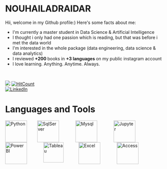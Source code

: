 # NOUHAILADRAIDAR

Hii, welcome in my Github profile:)
Here's some facts about me:
- I'm currently a master student in Data Science & Artificial Intelligence
- I thought i only had one passion which is reading, but that was before i met the data world
- I'm interested in the whole package (data engineering, data science & data analytics)
- I reviewed <b> +200 </b> books in <b> +3 languages </b> on my public instagram account
- I love learning. Anything. Anytime. Always.
</br>

![](https://komarev.com/ghpvc/?username=nouhailadr&color=ff69b4&style=flat-square)
[![HitCount](https://hits.dwyl.com/nouhailadr/NOUHAILADRAIDAR.svg?style=flat-square)](http://hits.dwyl.com/nouhailadr/NOUHAILADRAIDAR)
<br/> 
[![LinkedIn](https://img.shields.io/badge/linkedin-%230077B5.svg?style=for-the-badge&logo=linkedin&logoColor=white)](https://www.linkedin.com/in/nouhaila-draidar-502883200/)


# Languages and Tools 

<img align='left' alt='Python' width='70px' style='padding-right : 30px;' src='https://cdn.jsdelivr.net/gh/devicons/devicon/icons/python/python-original.svg' />
<img align='left' alt='SqlServer' width='70px' style='padding-right : 50px;'src="https://uxwing.com/wp-content/themes/uxwing/download/brands-and-social-media/sql-server-icon.png" />
<img align='left' alt='Mysql' width='70px' style='padding-right : 50px;'src="https://cdn.jsdelivr.net/gh/devicons/devicon/icons/mysql/mysql-original-wordmark.svg"/>
<img align='left' alt='Jupyter' width='70px' style='padding-right : 50px;' src="https://cdn.jsdelivr.net/gh/devicons/devicon/icons/jupyter/jupyter-original-wordmark.svg" />
<img align='left' alt='PowerBI' width='70px' style='padding-right : 50px;'src="https://quickbi.io/wp-content/uploads/2021/12/PowerBI-logo-376x376-1.png"/>
<img align='left' alt='Tableau' width='65px' style='padding-right : 45px;'src="https://cdn.shopify.com/s/files/1/0669/9866/5492/files/logo-product-tableau-icon-color.png?v=1666881264&width=1024"/>
<img align='left' alt='Excel' width='70px' style='padding-right : 50px;'src="https://www.shareicon.net/data/512x512/2016/06/23/614099_excel_512x512.png"/>
<img align='left' alt='Access' width='70px' style='padding-right : 50px;'src="https://images.freeimages.com/fic/images/icons/2795/office_2013_hd/2000/access.png"/>
<br/>   

<br/>
